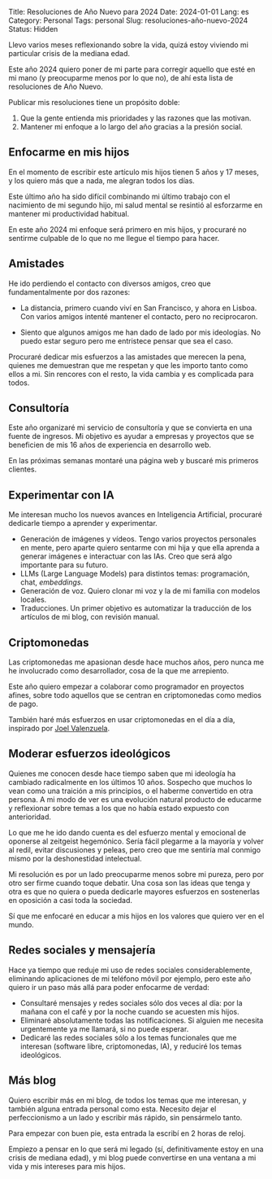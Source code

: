 Title: Resoluciones de Año Nuevo para 2024
Date: 2024-01-01
Lang: es
Category: Personal
Tags: personal
Slug: resoluciones-año-nuevo-2024
Status: Hidden

Llevo varios meses reflexionando sobre la vida, quizá estoy viviendo mi particular crisis de la mediana edad.

Este año 2024 quiero poner de mi parte para corregir aquello que esté en mi mano (y preocuparme menos por lo que no), de ahí esta lista de resoluciones de Año Nuevo.

Publicar mis resoluciones tiene un propósito doble:

1. Que la gente entienda mis prioridades y las razones que las motivan.
2. Mantener mi enfoque a lo largo del año gracias a la presión social.

## Enfocarme en mis hijos

En el momento de escribir este artículo mis hijos tienen 5 años y 17 meses, y los quiero más que a nada, me alegran todos los días.

Este último año ha sido difícil combinando mi último trabajo con el nacimiento de mi segundo hijo, mi salud mental se resintió al esforzarme en mantener mi productividad habitual.

En este año 2024 mi enfoque será primero en mis hijos, y procuraré no sentirme culpable de lo que no me llegue el tiempo para hacer.

## Amistades

He ido perdiendo el contacto con diversos amigos, creo que fundamentalmente por dos razones:

- La distancia, primero cuando viví en San Francisco, y ahora en Lisboa.
Con varios amigos intenté mantener el contacto, pero no reciprocaron.

- Siento que algunos amigos me han dado de lado por mis ideologías.
No puedo estar seguro pero me entristece pensar que sea el caso.

Procuraré dedicar mis esfuerzos a las amistades que merecen la pena, quienes me demuestran que me respetan y que les importo tanto como ellos a mi.
Sin rencores con el resto, la vida cambia y es complicada para todos.

## Consultoría

Este año organizaré mi servicio de consultoría y que se convierta en una fuente de ingresos.
Mi objetivo es ayudar a empresas y proyectos que se beneficien de mis 16 años de experiencia en desarrollo web.

En las próximas semanas montaré una página web y buscaré mis primeros clientes.

## Experimentar con IA

Me interesan mucho los nuevos avances en Inteligencia Artificial, procuraré dedicarle tiempo a aprender y experimentar.

- Generación de imágenes y vídeos.
Tengo varios proyectos personales en mente, pero aparte quiero sentarme con mi hija y que ella aprenda a generar imágenes e interactuar con las IAs.
Creo que será algo importante para su futuro.
- LLMs (Large Language Models) para distintos temas: programación, chat, *embeddings*.
- Generación de voz.
Quiero clonar mi voz y la de mi familia con modelos locales.
- Traducciones.
Un primer objetivo es automatizar la traducción de los artículos de mi blog, con revisión manual.

## Criptomonedas

Las criptomonedas me apasionan desde hace muchos años, pero nunca me he involucrado como desarrollador, cosa de la que me arrepiento.

Este año quiero empezar a colaborar como programador en proyectos afines, sobre todo aquellos que se centran en criptomonedas como medios de pago.

También haré más esfuerzos en usar criptomonedas en el día a día, inspirado por [Joel Valenzuela](https://cointr.ee/thedesertlynx).

## Moderar esfuerzos ideológicos

Quienes me conocen desde hace tiempo saben que mi ideología ha cambiado radicalmente en los últimos 10 años.
Sospecho que muchos lo vean como una traición a mis principios, o el haberme convertido en otra persona.
A mi modo de ver es una evolución natural producto de educarme y reflexionar sobre temas a los que no había estado expuesto con anterioridad.

Lo que me he ido dando cuenta es del esfuerzo mental y emocional de oponerse al zeitgeist hegemónico.
Sería fácil plegarme a la mayoría y volver al redil, evitar discusiones y peleas, pero creo que me sentiría mal conmigo mismo por la deshonestidad intelectual.

Mi resolución es por un lado preocuparme menos sobre mi pureza, pero por otro ser firme cuando toque debatir.
Una cosa son las ideas que tenga y otra es que no quiera o pueda dedicarle mayores esfuerzos en sostenerlas en oposición a casi toda la sociedad.

Sí que me enfocaré en educar a mis hijos en los valores que quiero ver en el mundo.

## Redes sociales y mensajería

Hace ya tiempo que reduje mi uso de redes sociales considerablemente, eliminando aplicaciones de mi teléfono móvil por ejemplo, pero este año quiero ir un paso más allá para poder enfocarme de verdad:

- Consultaré mensajes y redes sociales sólo dos veces al día: por la mañana con el café y por la noche cuando se acuesten mis hijos.
- Eliminaré absolutamente todas las notificaciones.
Si alguien me necesita urgentemente ya me llamará, si no puede esperar.
- Dedicaré las redes sociales sólo a los temas funcionales que me interesan (software libre, criptomonedas, IA), y reduciré los temas ideológicos.

## Más blog

Quiero escribir más en mi blog, de todos los temas que me interesan, y también alguna entrada personal como esta.
Necesito dejar el perfeccionismo a un lado y escribir más rápido, sin pensármelo tanto.

Para empezar con buen pie, esta entrada la escribí en 2 horas de reloj.

Empiezo a pensar en lo que será mi legado (sí, definitivamente estoy en una crisis de mediana edad), y mi blog puede convertirse en una ventana a mi vida y mis intereses para mis hijos.
